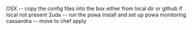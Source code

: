
OSX -- copy the config files into the box either from local dir or github if
local not present
2uda -- run the powa install and set up powa monitoring
cassandra -- move to chef apply

